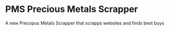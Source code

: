 # PMS Precious Metals Scrapper

A new Precopus Metals Scrapper that scrapps websites and finds best buys
